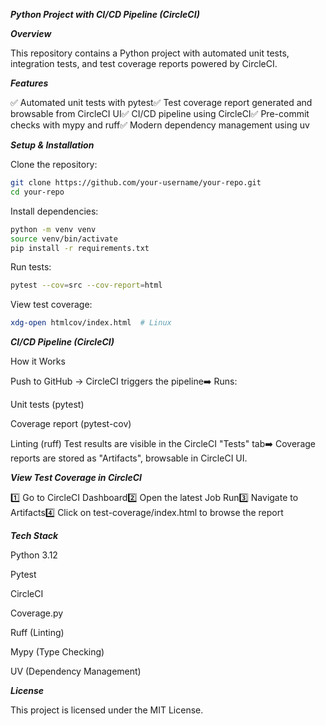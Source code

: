 ***Python Project with CI/CD Pipeline (CircleCI)***

***Overview***

This repository contains a Python project with automated unit tests, integration tests, and test coverage reports powered by CircleCI.

***Features***

✅ Automated unit tests with pytest✅ Test coverage report generated and browsable from CircleCI UI✅ CI/CD pipeline using CircleCI✅ Pre-commit checks with mypy and ruff✅ Modern dependency management using uv

***Setup & Installation***

Clone the repository:
```sh
git clone https://github.com/your-username/your-repo.git
cd your-repo
```
Install dependencies:
```sh
python -m venv venv
source venv/bin/activate
pip install -r requirements.txt
```
Run tests:
```sh
pytest --cov=src --cov-report=html
```

View test coverage:

```sh open htmlcov/index.html  # macOS
xdg-open htmlcov/index.html  # Linux
```

***CI/CD Pipeline (CircleCI)***

How it Works

Push to GitHub → CircleCI triggers the pipeline➡️ Runs:

Unit tests (pytest)

Coverage report (pytest-cov)

Linting (ruff)
Test results are visible in the CircleCI "Tests" tab➡️ Coverage reports are stored as "Artifacts", browsable in CircleCI UI.

***View Test Coverage in CircleCI***

1️⃣ Go to CircleCI Dashboard2️⃣ Open the latest Job Run3️⃣ Navigate to Artifacts4️⃣ Click on test-coverage/index.html to browse the report

***Tech Stack***

Python 3.12

Pytest

CircleCI

Coverage.py

Ruff (Linting)

Mypy (Type Checking)

UV (Dependency Management)

***License***

This project is licensed under the MIT License.

